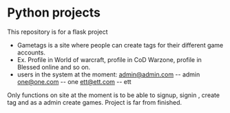 # Python projects

This repository is for a flask project

- Gametags is a site where people can create tags for their different game accounts.
- Ex. Profile in World of warcraft, profile in CoD Warzone, profile in Blessed online and so on.
- users in the system at the moment:
    admin@admin.com -- admin
    one@one.com -- one
    ett@ett.com -- ett

Only functions on site at the moment is to be able to signup, signin , create tag and as a admin create games.
Project is far from finished. 
